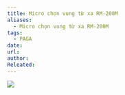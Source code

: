 ```yaml
---
title: Micro chọn vung từ xa RM-200M
aliases:
  - Micro chọn vung từ xa RM-200M
tags:
  - PAGA
date: 
url: 
author: 
Releated:
---
```


![](https://i.imgur.com/C1SxDHa.png)

